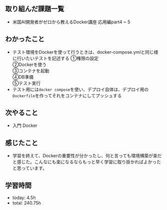  ##  取り組んだ課題一覧
- 米国AI開発者がゼロから教えるDocker講座 応用編part4 ~ 5

 ##  わかったこと
- テスト環境をDockerを使って行うときは、docker-compose.ymlと同じ様に行いたいテストを記述する
①権限の設定<br>
②Dockerを使う<br> 
③コンテナを起動<br>
④DB準備<br>
⑤テスト実行
- テスト用には`docker compose`を使い、デプロイ自体は、デプロイ用の`Dockerfile`を作ってそれをコンテナにしてプッシュする

 ##  次やること

- 入門 Docker

 ##  感じたこと

- 学習を終えて、Dockerの重要性が分かったし、何と言っても環境構築が楽だと感じた。こんなにも楽になるならもっと早く学習に取り掛かればよかったと思っています。

 ##  学習時間
- today: 4.5h
- total: 240.75h